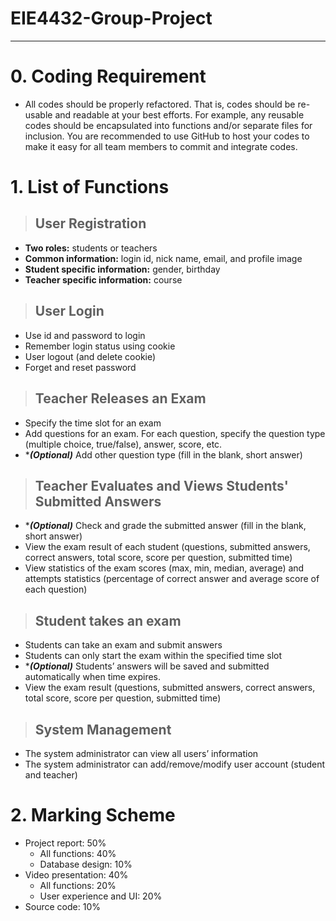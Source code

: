 # **EIE4432-Group-Project**
----
# 0. Coding Requirement
- All codes should be properly refactored. That is, codes should be re-usable and readable at your  best efforts. For example, any reusable codes should be encapsulated into functions and/or separate files for inclusion. You are recommended to use GitHub to host your codes to make it  easy for all team members to commit and integrate codes.

# 1. List of Functions
> ## User Registration
- **Two roles:** students or teachers
- **Common information:** login id, nick name, email, and profile image
- **Student specific information:** gender, birthday
- **Teacher specific information:** course

> ## User Login
- Use id and password to login
- Remember login status using cookie
- User logout (and delete cookie)
- Forget and reset password

> ## Teacher Releases an Exam
- Specify the time slot for an exam
- Add questions for an exam. For each question, specify the question type (multiple choice, true/false), answer, score, etc.
- ****(Optional)*** Add other question type (fill in the blank, short answer)

> ## Teacher Evaluates and Views Students' Submitted Answers
- ****(Optional)*** Check and grade the submitted answer (fill in the blank, short answer)
- View the exam result of each student (questions, submitted answers, correct answers, total score, score per question, submitted time)
- View statistics of the exam scores (max, min, median, average) and attempts statistics (percentage of correct answer and average score of each question)

> ## Student takes an exam
- Students can take an exam and submit answers
- Students can only start the exam within the specified time slot
- ****(Optional)*** Students’ answers will be saved and submitted automatically when time expires.
- View the exam result (questions, submitted answers, correct answers, total score, score per question, submitted time)

> ## System Management
- The system administrator can view all users’ information
- The system administrator can add/remove/modify user account (student and teacher)

# 2. Marking Scheme
- Project report: 50% 
    - All functions: 40%
    - Database design: 10%
- Video presentation: 40%
    - All functions: 20%
    - User experience and UI: 20%
- Source code: 10%